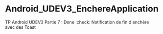 # Android_UDEV3_EnchereApplication
TP Android UDEV3
Partie 7 : Done :check:
Notification de fin d'enchère avec des Toast
